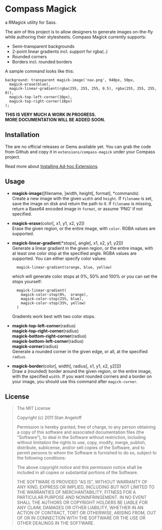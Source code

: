 Compass Magick
==============

a RMagick utility for Sass.

The aim of this project is to allow designers to generate images on-the-fly
while authoring their stylesheets. Compass Magick currently supports:

* Semi-transparent backgrounds
* 2-point linear gradients incl. support for rgba(..)
* Rounded corners
* Borders incl. rounded borders

A sample command looks like this:

    background: transparent magick-image('nav.png', 940px, 50px,
      magick-erase(blue),
      magick-linear-gradient(rgba(255, 255, 255, 0.5), rgba(255, 255, 255, 0)),
      magick-top-left-corner(10px),
      magick-top-right-corner(10px)
    );

**THIS IS VERY MUCH A WORK IN PROGRESS.  
  MORE DOCUMENTATION WILL BE ADDED SOON.**

Installation
------------

The are no official releases or Gems available yet. You can grab the code
from Github and copy it in `extensions/compass-magick` under your Compass
project.

Read more about [Installing Ad-hoc Extensions](http://compass-style.org/docs/tutorials/extensions/).

Usage
-----

* **magick-image**([filename, ]width, height[, format], *commands)  
  Create a new image with the given `width` and `height`. If `filename` is
  set, save the image on disk and return the path to it. If `filename` is
  missing, return a Base64 encoded image in `format`, or assume 'PNG' if not
  specified.

* **magick-erase**(color[, x1, y1, x2, y2])  
  Erase the given region, or the entire image, with `color`. RGBA values are
  supported.

* **magick-linear-gradient**(*stops[, angle[, x1, x2, y1, y2]])  
  Generate a linear gradient in the given region, or the entire image, with
  at least one color stop at the specified angle. RGBA values are supported. 
  You can either specify color values:

        magick-linear-gradient(orange, blue, yellow)

  which will generate color stops at 0%, 50% and 100% or you can set the stops
  yourself:

        magick-linear-gradient(
          magick-color-stop(0%,  orange),
          magick-color-stop(25%, blue),
          magick-color-stop(35%, yellow)
        )

  Gradients work best with two color stops.

* **magick-top-left-corner**(radius)  
  **magick-top-right-corner**(radius)  
  **magick-bottom-right-corner**(radius)  
  **magick-bottom-left-corner**(radius)  
  **magick-corner**(radius)  
  Generate a rounded corner in the given edge, or all, at the specified
  `radius`.

* **magick-border**(color[, width[, radius[, x1, y1, x2, y2]]])  
  Draw a (rounded) border around the given region, or the entire image, with
  the specified `width`. If you want rounded corners and a border on your
  image, you should use this command after `magick-corner`.

License
-------

> The MIT License
> 
> Copyright (c) 2011 Stan Angeloff
> 
> Permission is hereby granted, free of charge, to any person obtaining a copy
> of this software and associated documentation files (the "Software"), to deal
> in the Software without restriction, including without limitation the rights
> to use, copy, modify, merge, publish, distribute, sublicense, and/or sell
> copies of the Software, and to permit persons to whom the Software is
> furnished to do so, subject to the following conditions:
> 
> The above copyright notice and this permission notice shall be included in
> all copies or substantial portions of the Software.
> 
> THE SOFTWARE IS PROVIDED "AS IS", WITHOUT WARRANTY OF ANY KIND, EXPRESS OR
> IMPLIED, INCLUDING BUT NOT LIMITED TO THE WARRANTIES OF MERCHANTABILITY,
> FITNESS FOR A PARTICULAR PURPOSE AND NONINFRINGEMENT. IN NO EVENT SHALL THE
> AUTHORS OR COPYRIGHT HOLDERS BE LIABLE FOR ANY CLAIM, DAMAGES OR OTHER
> LIABILITY, WHETHER IN AN ACTION OF CONTRACT, TORT OR OTHERWISE, ARISING FROM,
> OUT OF OR IN CONNECTION WITH THE SOFTWARE OR THE USE OR OTHER DEALINGS IN
> THE SOFTWARE.
